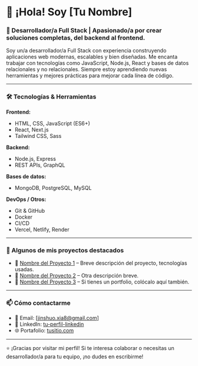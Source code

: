# 👋 ¡Hola! Soy [Tu Nombre]

### 🚀 Desarrollador/a Full Stack | Apasionado/a por crear soluciones completas, del backend al frontend.

Soy un/a desarrollador/a Full Stack con experiencia construyendo aplicaciones web modernas, escalables y bien diseñadas. Me encanta trabajar con tecnologías como JavaScript, Node.js, React y bases de datos relacionales y no relacionales. Siempre estoy aprendiendo nuevas herramientas y mejores prácticas para mejorar cada línea de código.

---

### 🛠️ Tecnologías & Herramientas

**Frontend:**
- HTML, CSS, JavaScript (ES6+)
- React, Next.js
- Tailwind CSS, Sass

**Backend:**
- Node.js, Express
- REST APIs, GraphQL

**Bases de datos:**
- MongoDB, PostgreSQL, MySQL

**DevOps / Otros:**
- Git & GitHub
- Docker
- CI/CD
- Vercel, Netlify, Render

---

### 📂 Algunos de mis proyectos destacados

- 🔗 [Nombre del Proyecto 1](URL) – Breve descripción del proyecto, tecnologías usadas.
- 🔗 [Nombre del Proyecto 2](URL) – Otra descripción breve.
- 🔗 [Nombre del Proyecto 3](URL) – Si tienes un portfolio, colócalo aquí también.

---

### 📫 Cómo contactarme

- 📧 Email: [jinshuo.xia8@gmail.com]
- 💼 LinkedIn: [tu-perfil-linkedin](https://www.linkedin.com/in/jinshuo-xia/)
- 🌐 Portafolio: [tusitio.com](https://portfolio-v2-eosin-psi.vercel.app/)

---

⭐ ¡Gracias por visitar mi perfil! Si te interesa colaborar o necesitas un desarrollador/a para tu equipo, ¡no dudes en escribirme!
